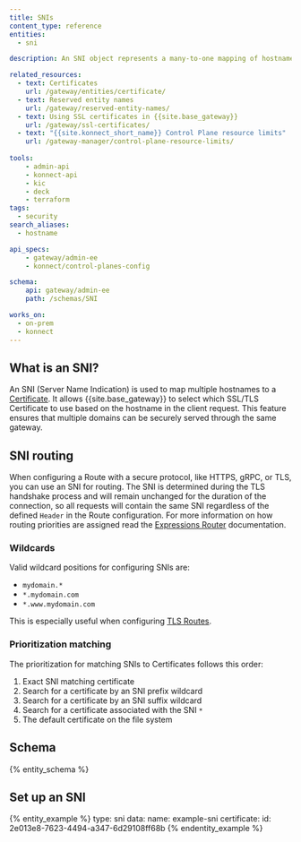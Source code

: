 ```yaml
---
title: SNIs
content_type: reference
entities:
  - sni

description: An SNI object represents a many-to-one mapping of hostnames to a certificate.

related_resources:
  - text: Certificates
    url: /gateway/entities/certificate/
  - text: Reserved entity names
    url: /gateway/reserved-entity-names/
  - text: Using SSL certificates in {{site.base_gateway}}
    url: /gateway/ssl-certificates/
  - text: "{{site.konnect_short_name}} Control Plane resource limits"
    url: /gateway-manager/control-plane-resource-limits/
      
tools:
    - admin-api
    - konnect-api
    - kic
    - deck
    - terraform
tags:
  - security
search_aliases:
  - hostname

api_specs:
    - gateway/admin-ee
    - konnect/control-planes-config

schema:
    api: gateway/admin-ee
    path: /schemas/SNI

works_on:
  - on-prem
  - konnect
---
```


## What is an SNI?

An SNI (Server Name Indication) is used to map multiple hostnames to a [Certificate](/gateway/entities/certificate/). It allows {{site.base_gateway}} to select which SSL/TLS Certificate to use based on the hostname in the client request. This feature ensures that multiple domains can be securely served through the same gateway.

## SNI routing

When configuring a Route with a secure protocol, like HTTPS, gRPC, or TLS, you can use an SNI for routing. The SNI is determined during the TLS handshake process and will remain unchanged for the duration of the connection, so all requests will contain the same SNI regardless of the defined `Header` in the Route configuration. For more information on how routing priorities are assigned read the [Expressions Router](/gateway/routing/expressions/#performance-considerations) documentation.

### Wildcards 

Valid wildcard positions for configuring SNIs are: 

* `mydomain.*`
* `*.mydomain.com`
* `*.www.mydomain.com`

This is especially useful when configuring [TLS Routes](/gateway/entities/#tls-route-configuration). 

### Prioritization matching

The prioritization for matching SNIs to Certificates follows this order:

 1. Exact SNI matching certificate
 2. Search for a certificate by an SNI prefix wildcard
 3. Search for a certificate by an SNI suffix wildcard
 4. Search for a certificate associated with the SNI `*`
 5. The default certificate on the file system

## Schema

{% entity_schema %}

## Set up an SNI

{% entity_example %}
type: sni
data:
  name: example-sni
  certificate:
    id: 2e013e8-7623-4494-a347-6d29108ff68b
{% endentity_example %}